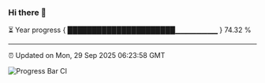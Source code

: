 ### Hi there 👋

⏳ Year progress { ██████████████████████▁▁▁▁▁▁▁▁ } 74.32 %

---

⏰ Updated on Mon, 29 Sep 2025 06:23:58 GMT

![Progress Bar CI](https://github.com/liununu/liununu/workflows/Progress%20Bar%20CI/badge.svg)
